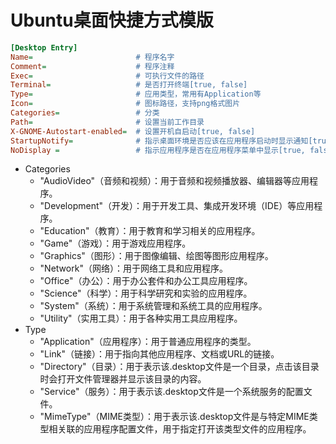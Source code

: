 # Ubuntu桌面快捷方式模版

```ini
[Desktop Entry]
Name=			       		# 程序名字
Comment=		       		# 程序注释
Exec=			       		# 可执行文件的路径
Terminal=		       		# 是否打开终端[true, false]
Type=			       		# 应用类型，常用有Application等
Icon=						# 图标路径，支持png格式图片
Categories=		       		# 分类
Path=                       # 设置当前工作目录
X-GNOME-Autostart-enabled=	# 设置开机自启动[true, false]
StartupNotify= 				# 指示桌面环境是否应该在应用程序启动时显示通知[true, false]
NoDisplay =    				# 指示应用程序是否在应用程序菜单中显示[true, false]
```

-   Categories
    -   "AudioVideo"（音频和视频）：用于音频和视频播放器、编辑器等应用程序。
    -   "Development"（开发）：用于开发工具、集成开发环境（IDE）等应用程序。
    -   "Education"（教育）：用于教育和学习相关的应用程序。
    -   "Game"（游戏）：用于游戏应用程序。
    -   "Graphics"（图形）：用于图像编辑、绘图等图形应用程序。
    -   "Network"（网络）：用于网络工具和应用程序。
    -   "Office"（办公）：用于办公套件和办公工具应用程序。
    -   "Science"（科学）：用于科学研究和实验的应用程序。
    -   "System"（系统）：用于系统管理和系统工具的应用程序。
    -   "Utility"（实用工具）：用于各种实用工具应用程序。
-   Type
    -   "Application"（应用程序）：用于普通应用程序的类型。
    -   "Link"（链接）：用于指向其他应用程序、文档或URL的链接。
    -   "Directory"（目录）：用于表示该.desktop文件是一个目录，点击该目录时会打开文件管理器并显示该目录的内容。
    -   "Service"（服务）：用于表示该.desktop文件是一个系统服务的配置文件。
    -   "MimeType"（MIME类型）：用于表示该.desktop文件是与特定MIME类型相关联的应用程序配置文件，用于指定打开该类型文件的应用程序。
